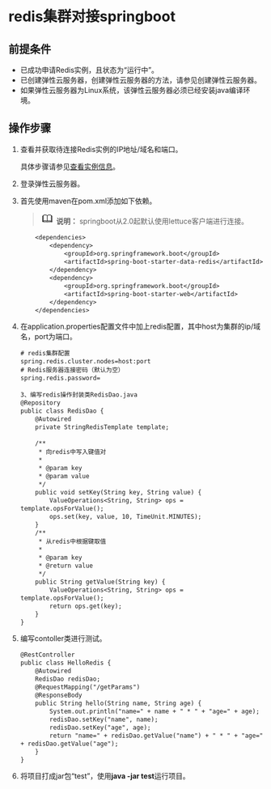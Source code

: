 # redis集群对接springboot<a name="dcs-ug-211203001"></a>

## 前提条件<a name="section1665418353414"></a>

-   已成功申请Redis实例，且状态为“运行中”。
-   已创建弹性云服务器，创建弹性云服务器的方法，请参见创建弹性云服务器。
-   如果弹性云服务器为Linux系统，该弹性云服务器必须已经安装java编译环境。

## 操作步骤<a name="section16902680423"></a>

1.  查看并获取待连接Redis实例的IP地址/域名和端口。

    具体步骤请参见[查看实例信息](查看实例信息.md)。

2.  登录弹性云服务器。
3.  首先使用maven在pom.xml添加如下依赖。

    >![](public_sys-resources/icon-note.gif) **说明：** 
    >springboot从2.0起默认使用lettuce客户端进行连接。

    ```
        <dependencies>
    		<dependency>
    			<groupId>org.springframework.boot</groupId>
    			<artifactId>spring-boot-starter-data-redis</artifactId>
    		</dependency>
    		<dependency>
    			<groupId>org.springframework.boot</groupId>
    			<artifactId>spring-boot-starter-web</artifactId>
    		</dependency>
    	</dependencies>
    ```

4.  在application.properties配置文件中加上redis配置，其中host为集群的ip/域名，port为端口。

    ```
    # redis集群配置
    spring.redis.cluster.nodes=host:port
    # Redis服务器连接密码（默认为空）
    spring.redis.password=
    
    3、编写redis操作封装类RedisDao.java
    @Repository
    public class RedisDao {
    	@Autowired
    	private StringRedisTemplate template;
    	
    	/**
    	 * 向redis中写入键值对
    	 *
    	 * @param key
    	 * @param value
    	 */
    	public void setKey(String key, String value) {
    		ValueOperations<String, String> ops = template.opsForValue();
    		ops.set(key, value, 10, TimeUnit.MINUTES);
    	}
    	/**
    	 * 从redis中根据键取值
    	 *
    	 * @param key
    	 * @return value
    	 */
    	public String getValue(String key) {
    		ValueOperations<String, String> ops = template.opsForValue();
    		return ops.get(key);
    	}
    }
    ```

5.  编写contoller类进行测试。

    ```
    @RestController
    public class HelloRedis {
    	@Autowired
    	RedisDao redisDao;
    	@RequestMapping("/getParams")
    	@ResponseBody
    	public String hello(String name, String age) {
    		System.out.println("name=" + name + " * " + "age=" + age);
    		redisDao.setKey("name", name);
    		redisDao.setKey("age", age);
    		return "name=" + redisDao.getValue("name") + " * " + "age=" + redisDao.getValue("age");
    	}
    }
    ```

6.  将项目打成jar包“test”，使用**java -jar test**运行项目。

